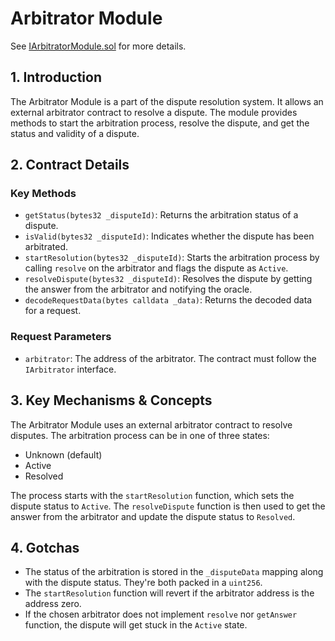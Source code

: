 # Arbitrator Module

See [IArbitratorModule.sol](/solidity/interfaces/modules/resolution/IArbitratorModule.sol/interface.IArbitratorModule.md) for more details.

## 1. Introduction

The Arbitrator Module is a part of the dispute resolution system. It allows an external arbitrator contract to resolve a dispute. The module provides methods to start the arbitration process, resolve the dispute, and get the status and validity of a dispute.

## 2. Contract Details

### Key Methods

- `getStatus(bytes32 _disputeId)`: Returns the arbitration status of a dispute.
- `isValid(bytes32 _disputeId)`: Indicates whether the dispute has been arbitrated.
- `startResolution(bytes32 _disputeId)`: Starts the arbitration process by calling `resolve` on the arbitrator and flags the dispute as `Active`.
- `resolveDispute(bytes32 _disputeId)`: Resolves the dispute by getting the answer from the arbitrator and notifying the oracle.
- `decodeRequestData(bytes calldata _data)`: Returns the decoded data for a request.

### Request Parameters

- `arbitrator`: The address of the arbitrator. The contract must follow the `IArbitrator` interface.

## 3. Key Mechanisms & Concepts

The Arbitrator Module uses an external arbitrator contract to resolve disputes. The arbitration process can be in one of three states:
- Unknown (default)
- Active
- Resolved

The process starts with the `startResolution` function, which sets the dispute status to `Active`. The `resolveDispute` function is then used to get the answer from the arbitrator and update the dispute status to `Resolved`.

## 4. Gotchas

- The status of the arbitration is stored in the `_disputeData` mapping along with the dispute status. They're both packed in a `uint256`.
- The `startResolution` function will revert if the arbitrator address is the address zero.
- If the chosen arbitrator does not implement `resolve` nor `getAnswer` function, the dispute will get stuck in the `Active` state.
